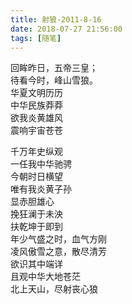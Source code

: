 ```yaml
---
title: 射狼-2011-8-16
date: 2018-07-27 21:56:00
tags: [随笔]
---
```


回眸昨日，五帝三皇；  
待看今时，峰山雪狼。  
华夏文明历历  
中华民族莽莽  
欲我炎黄雄风  
震响宇宙苍苍

<!--more-->

千万年史纵观  
一任我中华驰骋  
今朝时日横望  
唯有我炎黄子孙  
显赤胆雄心  
挽狂澜于未泱  
扶乾坤于即到  
年少气盛之时，血气方刚  
凌风傲雪之意，散尽清芳  
欲识其中端详  
且观中华大地苍茫  
北上天山，尽射丧心狼
